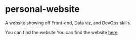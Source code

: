 # personal-website
A website showing off Front-end, Data viz, and DevOps skills.

You can find the website You can find the website [here](https://tristanmacelli.github.io/personal-website/)
